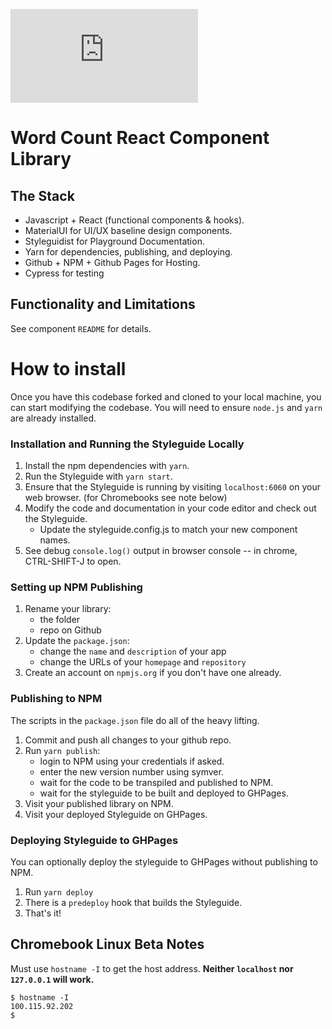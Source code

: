 [![Custom badge](https://img.shields.io/endpoint?color=%2374b9ff&url=https%3A%2F%2Fraw.githubusercontent.com%2unfoldingWord-box3%2Fhello-world-react-component-library%2Fmaster%2Fcoverage%2Fshields.json)]()

# Word Count React Component Library

## The Stack

- Javascript + React (functional components & hooks).
- MaterialUI for UI/UX baseline design components.
- Styleguidist for Playground Documentation.
- Yarn for dependencies, publishing, and deploying.
- Github + NPM + Github Pages for Hosting.
- Cypress for testing

## Functionality and Limitations

See component `README` for details.

# How to install

Once you have this codebase forked and cloned to your local machine, you can start modifying the codebase. You will need to ensure `node.js` and `yarn` are already installed.

### Installation and Running the Styleguide Locally

1. Install the npm dependencies with `yarn`.
1. Run the Styleguide with `yarn start`.
1. Ensure that the Styleguide is running by visiting `localhost:6060` on your web browser. (for Chromebooks see note below)
1. Modify the code and documentation in your code editor and check out the Styleguide.
    - Update the styleguide.config.js to match your new component names.
1. See debug `console.log()` output in browser console -- in chrome, CTRL-SHIFT-J to open.

### Setting up NPM Publishing

1. Rename your library:
    - the folder
    - repo on Github
1. Update the `package.json`:
    - change the `name` and `description` of your app
    - change the URLs of your `homepage` and `repository`
1. Create an account on `npmjs.org` if you don't have one already.

### Publishing to NPM

The scripts in the `package.json` file do all of the heavy lifting.

1. Commit and push all changes to your github repo.
1. Run `yarn publish`:
    - login to NPM using your credentials if asked.
    - enter the new version number using symver.
    - wait for the code to be transpiled and published to NPM.
    - wait for the styleguide to be built and deployed to GHPages.
1. Visit your published library on NPM.
1. Visit your deployed Styleguide on GHPages.

### Deploying Styleguide to GHPages

You can optionally deploy the styleguide to GHPages without publishing to NPM.

1. Run `yarn deploy`
1. There is a `predeploy` hook that builds the Styleguide.
1. That's it!

## Chromebook Linux Beta Notes

Must use `hostname -I` to get the host address. **Neither `localhost` nor `127.0.0.1` will work.**

```
$ hostname -I
100.115.92.202 
$
```